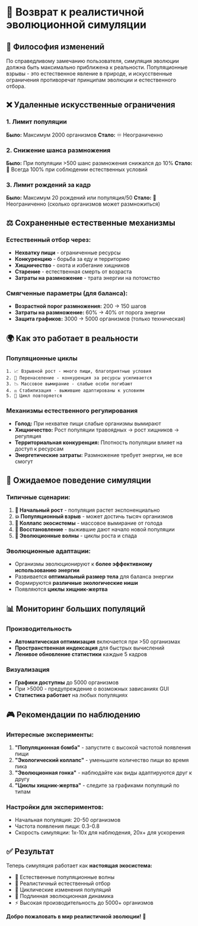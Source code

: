 # 🌿 Возврат к реалистичной эволюционной симуляции

## 🎯 Философия изменений
По справедливому замечанию пользователя, симуляция эволюции должна быть максимально приближена к реальности. Популяционные взрывы - это естественное явление в природе, и искусственные ограничения противоречат принципам эволюции и естественного отбора.

## ❌ Удаленные искусственные ограничения

### 1. Лимит популяции
**Было:** Максимум 2000 организмов
**Стало:** ♾️ Неограниченно

### 2. Снижение шанса размножения
**Было:** При популяции >500 шанс размножения снижался до 10%
**Стало:** 🎲 Всегда 100% при соблюдении естественных условий

### 3. Лимит рождений за кадр
**Было:** Максимум 20 рождений или популяция/50
**Стало:** 🐣 Неограниченно (сколько организмов может размножиться)

## ⚖️ Сохраненные естественные механизмы

### Естественный отбор через:
- **Нехватку пищи** - ограниченные ресурсы
- **Конкуренцию** - борьба за еду и территорию  
- **Хищничество** - охота и избегание хищников
- **Старение** - естественная смерть от возраста
- **Затраты на размножение** - трата энергии на потомство

### Смягченные параметры (для баланса):
- **Возрастной порог размножения:** 200 → 150 шагов
- **Затраты на размножение:** 60% → 40% от порога энергии  
- **Защита графиков:** 3000 → 5000 организмов (только техническая)

## 🌍 Как это работает в реальности

### Популяционные циклы
```
1. 📈 Взрывной рост - много пищи, благоприятные условия
2. 🥵 Перенаселение - конкуренция за ресурсы усиливается  
3. 📉 Массовое вымирание - слабые особи погибают
4. ⚖️ Стабилизация - выжившие адаптированы к условиям
5. 🔄 Цикл повторяется
```

### Механизмы естественного регулирования
- **Голод:** При нехватке пищи слабые организмы вымирают
- **Хищничество:** Рост популяции травоядных → рост хищников → регуляция
- **Территориальная конкуренция:** Плотность популяции влияет на доступ к ресурсам
- **Энергетические затраты:** Размножение требует энергии, не все смогут

## 🧪 Ожидаемое поведение симуляции

### Типичные сценарии:
1. **🌱 Начальный рост** - популяция растет экспоненциально
2. **💥 Популяционный взрыв** - может достичь тысяч организмов  
3. **🍂 Коллапс экосистемы** - массовое вымирание от голода
4. **🌿 Восстановление** - выжившие дают начало новой популяции
5. **🔄 Эволюционные волны** - циклы роста и спада

### Эволюционные адаптации:
- Организмы эволюционируют к **более эффективному использованию энергии**
- Развивается **оптимальный размер тела** для баланса энергии  
- Формируются **различные экологические ниши**
- Появляются **циклы хищник-жертва**

## 📊 Мониторинг больших популяций

### Производительность
- **Автоматическая оптимизация** включается при >50 организмах
- **Пространственная индексация** для быстрых вычислений
- **Ленивое обновление статистики** каждые 5 кадров

### Визуализация  
- **Графики доступны** до 5000 организмов
- При >5000 - предупреждение о возможных зависаниях GUI
- **Статистика работает** на любых популяциях

## 🎮 Рекомендации по наблюдению

### Интересные эксперименты:
1. **"Популяционная бомба"** - запустите с высокой частотой появления пищи
2. **"Экологический коллапс"** - уменьшите количество пищи во время пика
3. **"Эволюционная гонка"** - наблюдайте как виды адаптируются друг к другу
4. **"Циклы хищник-жертва"** - следите за графиками популяций по типам

### Настройки для экспериментов:
- Начальная популяция: 20-50 организмов
- Частота появления пищи: 0.3-0.8 
- Скорость симуляции: 1x-10x для наблюдения, 20x+ для ускорения

## ✅ Результат

Теперь симуляция работает как **настоящая экосистема:**
- 🌊 Естественные популяционные волны
- 🎯 Реалистичный естественный отбор  
- 🔄 Циклические изменения популяций
- 🧬 Подлинная эволюционная динамика
- ⚡ Высокая производительность до 5000+ организмов

**Добро пожаловать в мир реалистичной эволюции!** 🌿